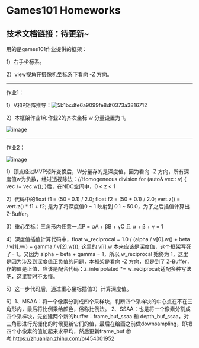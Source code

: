 # Games101 Homeworks
## 技术文档链接：待更新~

用的是games101作业提供的框架：

1）右手坐标系。

2）view视角在摄像机坐标系下看向 -Z 方向。

--------------------------------------------------------------------------------------------------------------------------------------------------------------------------

作业1：

1）V和P矩阵推导：![5b1bcdfe6a9099fe8df0373a3816712](https://user-images.githubusercontent.com/104584816/200810992-47ea5c83-fb1c-42f9-93fa-6529c98ce873.jpg)

2）本框架作业1和作业2的齐次坐标 w 分量设置为 1。

![image](https://user-images.githubusercontent.com/104584816/201361650-8d42f9b8-47ff-4174-b391-c3baea9956d3.png)

-----------------------------------------------------------------------------------------------------------------------------------------------------------------------

作业2：

![image](https://user-images.githubusercontent.com/104584816/201361797-97691b4e-7dc6-4251-8244-3b72d835d959.png)

1）顶点经过MVP矩阵变换后，W分量存的是深度值，因为看向 -Z 方向，所有深度值w为负数，经过透视除法：//Homogeneous division  for (auto& vec : v) { vec /= vec.w(); }后，在NDC空间中，0 < z < 1

2）代码中的float f1 = (50 - 0.1) / 2.0; float f2 = (50 + 0.1) / 2.0; vert.z() = vert.z() * f1 + f2; 是为了将深度值0 ~ 1 映射到 0.1 ~ 50.0，为了之后插值计算出Z-Buffer。

3）重心坐标：三角形内任意一点P = αA + βB + γC 且 α + β + γ = 1

4）深度值插值计算代码中，float w_reciprocal = 1.0 / (alpha / v[0].w() + beta / v[1].w() + gamma / v[2].w()); 这里的 v[i].w 本来应该是深度值，这个框架写死了= 1。又因为 alpha + beta + gamma = 1，所以 w_reciprocal 始终为 1，这里是因为涉及到深度值正负值的问题，本框架是看向 -Z 方向，但是到了 Z-Buffer，存的值是正值，应该是配合代码：z_interpolated *= w_reciprocal;适配多种写法吧，这里暂时不太懂。

5）这一步代码后，通过重心坐标插值3）计算深度值。

6）1、MSAA：将一个像素分割成四个采样块，判断四个采样块的中心点在不在三角形内，最后将比例乘给颜色，俗称比例法。
2、SSAA：也是将一个像素分割成四个采样块，先创建两个新的buffer：frame_buf_ssaa 和 depth_buf_ssaa，对三角形进行光栅化的时候更新它们的值，最后在绘画之前做downsampling，即把四个小像素的值加起来求平均，然后更新frame_buf  参考:https://zhuanlan.zhihu.com/p/454001952
